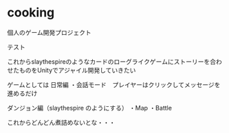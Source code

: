 # cooking
個人のゲーム開発プロジェクト　

テスト

これからslaythespireのようなカードのローグライクゲームにストーリーを合わせたものをUnityでアジャイル開発していきたい

ゲームとしては
日常編
・会話モード　プレイヤーはクリックしてメッセージを進めるだけ

ダンジョン編（slaythespire のようにする）
・Map
・Battle

これからどんどん煮詰めないとな・・・